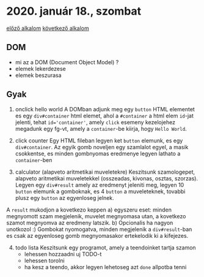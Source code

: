 # 2020. január 18., szombat


[előző alkalom](../20200125) [következő alkalom](../2020130)

## DOM

 - mi az a DOM (Document Object Model) ?
 - elemek lekerdezese
 - elemek beszurasa

## Gyak

 1) onclick hello world
   A DOMban adjunk meg egy `button` HTML elementet es egy `div#container` html elemet, ahol a `#container` a html elem `id`-jat jelenti, tehat `id='container'`, amely `click` esemeny kezelojehez megadunk egy fg-vt, amely a `container`-be kiirja, hogy `Hello World`.

 2) click counter
   Egy HTML fileban legyen ket `button` elemunk, es egy `div#container`. Az egyik gomb noveljen egy szamlalot egyel, a masik csokkentse, es minden gombnyomas eredmenye legyen lathato a `container`-ben

 3) calculator (alapveto aritmetikai muveletekre)
   Keszitsunk szamologepet, alapveto aritmetikai muveletekkel (osszeadas, kivonas, osztas, szorzas).
   Legyen egy `div#result` amely az eredmenyt jeleniti meg, legyen 10 `button` elemunk a gomboknak, es 4 `button` a muveleteknek, tovabbi plusz egy `button` az egyenloseg jelnek.

   A `result` mukodjon a kovetkezo keppen
    a) egyszeru eset:
        minden megnyomott szam megjelenik, muvelet megnyomasa utan, a kovetkezo szamot megnyomva az eredmeny latszik.
    b) Opcionalis ha nagyon unotkozol :)
        Gombokat nyomogatva, minden megjelenik a `div#result`-ban es csak az egyenloseg gomb megnyomasakor ertekelodik ki a kifejezes.

 4) todo lista
   Keszitsunk egy programot, amely a teendoinket tartja szamon
    - lehessen hozzaadni uj TODO-t
    - lehessen torolni
    - ha kesz a teendo, akkor legyen lehetoseg azt `done` allpotba tenni